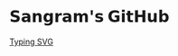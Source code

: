 # 𝗦𝗮𝗻𝗴𝗿𝗮𝗺'𝘀 𝗚𝗶𝘁𝗛𝘂𝗯

[Typing SVG](https://readme-typing-svg.herokuapp.com/?lines=welcome+To+𝑺𝑨𝑴𝑨𝑵𝑻𝑯𝑨-𝑩𝑶𝑻!;created+by+𝑻𝑬𝑨𝑴+𝑺𝑨𝑴𝑨𝑵𝑻𝑯𝑨!;A+simple+autofilter+Bot!;Auto+filter+with+double+button!;start+message+with+pic!;and+all+futures!)
</p>
